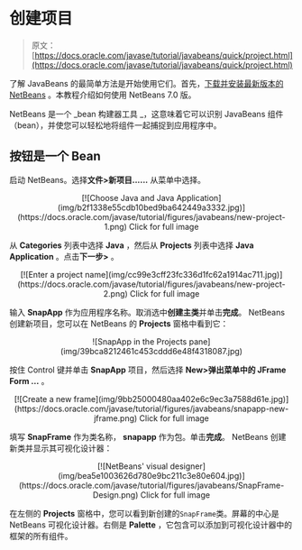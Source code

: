# 创建项目

> 原文： [https://docs.oracle.com/javase/tutorial/javabeans/quick/project.html](https://docs.oracle.com/javase/tutorial/javabeans/quick/project.html)

了解 JavaBeans 的最简单方法是开始使用它们。首先，[下载并安装最新版本的 NetBeans](http://netbeans.org/) 。本教程介绍如何使用 NetBeans 7.0 版。

NetBeans 是一个 _bean 构建器工具 _，这意味着它可以识别 JavaBeans 组件（bean），并使您可以轻松地将组件一起捕捉到应用程序中。

## 按钮是一个 Bean

启动 NetBeans。选择**文件&gt;新项目......** 从菜单中选择。

<center>[![Choose Java and Java Application](img/b2f1338e55cdb10bed9ba642449a3332.jpg)](https://docs.oracle.com/javase/tutorial/figures/javabeans/new-project-1.png)
Click for full image</center>

从 **Categories** 列表中选择 **Java** ，然后从 **Projects** 列表中选择 **Java Application** 。点击**下一步&gt;** 。

<center>[![Enter a project name](img/cc99e3cff23fc336d1fc62a1914ac711.jpg)](https://docs.oracle.com/javase/tutorial/figures/javabeans/new-project-2.png)
Click for full image</center>

输入 **SnapApp** 作为应用程序名称。取消选中**创建主类**并单击**完成**。 NetBeans 创建新项目，您可以在 NetBeans 的 **Projects** 窗格中看到它：

<center>![SnapApp in the Projects pane](img/39bca8212461c453cddd6e48f4318087.jpg)</center>

按住 Control 键并单击 **SnapApp** 项目，然后选择 **New&gt;弹出菜单中的 JFrame Form ...** 。

<center>[![Create a new frame](img/9bb25000480aa402e6c9ec3a7588d61e.jpg)](https://docs.oracle.com/javase/tutorial/figures/javabeans/snapapp-new-jframe.png)
Click for full image</center>

填写 **SnapFrame** 作为类名称， **snapapp** 作为包。单击**完成**。 NetBeans 创建新类并显示其可视化设计器：

<center>[![NetBeans' visual designer](img/bea5e1003626d780e9bc211c3e80e604.jpg)](https://docs.oracle.com/javase/tutorial/figures/javabeans/SnapFrame-Design.png)
Click for full image</center>

在左侧的 **Projects** 窗格中，您可以看到新创建的`SnapFrame`类。屏幕的中心是 NetBeans 可视化设计器。右侧是 **Palette** ，它包含可以添加到可视化设计器中的框架的所有组件。